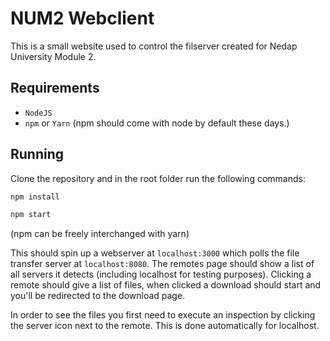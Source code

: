 # NUM2 Webclient

This is a small website used to control the filserver created for Nedap University Module 2.

## Requirements
- `NodeJS`
- `npm` or `Yarn` (npm should come with node by default these days.)

## Running

Clone the repository and in the root folder run the following commands: 

```bash
npm install

npm start
```
(npm can be freely interchanged with yarn)

This should spin up a webserver at `localhost:3000` which polls the file transfer server
at `localhost:8080`. The remotes page should show a list of all servers it detects 
(including localhost for testing purposes). Clicking a remote should give a list of files, when clicked
a download should start and you'll be redirected to the download page.

In order to see the files you first need to execute an inspection by clicking the server icon
next to the remote. This is done automatically for localhost.